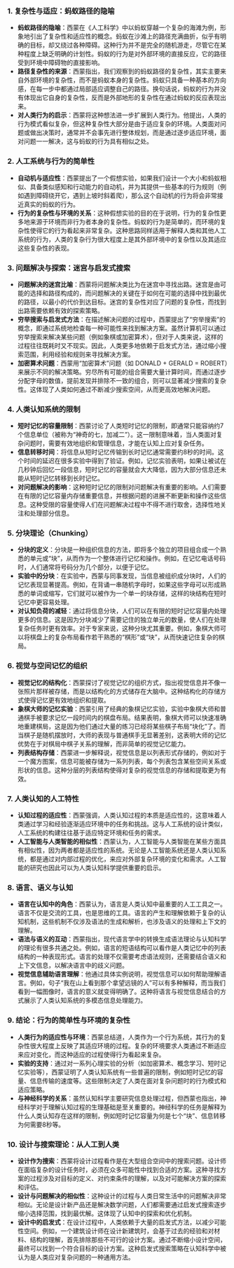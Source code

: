 ### 1. 复杂性与适应：蚂蚁路径的隐喻
- **蚂蚁路径的隐喻**：西蒙在《人工科学》中以蚂蚁穿越一个复杂的海滩为例，形象地引出了复杂性和适应性的概念。蚂蚁在沙滩上的路径充满曲折，似乎有明确的目标，却又绕过各种障碍。这种行为并不是完全的随机游走，尽管它在某种程度上缺乏明确的计划性。蚂蚁的行为是对外部环境的直接反应，它的路径受到环境中障碍物的直接影响。
- **路径复杂性的来源**：西蒙指出，我们观察到的蚂蚁路径的复杂性，其实主要来自外部环境的复杂性，而不是蚂蚁本身的复杂性。蚂蚁只具备一种基本的方向感，在每一步中都通过局部适应调整自己的路径。换句话说，蚂蚁的行为并没有体现出它自身的复杂性，反而是外部地形的复杂性在通过蚂蚁的反应表现出来。
- **对人类行为的启示**：西蒙将这种想法进一步扩展到人类行为。他提出，人类的行为模式看似复杂，但这种复杂性大部分是由于适应复杂的环境。人类面对问题或做出决策时，通常并不会事先进行整体规划，而是通过逐步适应环境，面对问题一一解决，这与蚂蚁的行为具有相似之处。

### 2. 人工系统与行为的简单性
- **自动机与适应性**：西蒙提出了一个假想实验，如果我们设计一个大小和蚂蚁相似、具备类似感知和行动能力的自动机，并为其提供一些基本的行为规则（例如遇到障碍绕开它，遇到上坡时斜着爬），那么这个自动机的行为将会非常接近真实的蚂蚁的行为。
- **行为的复杂性与环境的关系**：这种假想实验的目的在于说明，行为的复杂性更多地来源于环境而非行为者本身的复杂性。蚂蚁的行为是简单的，而环境的复杂性使得它的行为看起来非常复杂。这种思路同样适用于解释人类和其他人工系统的行为，人类的复杂行为很大程度上是其外部环境中的复杂性以及其适应这些复杂性的表现。

### 3. 问题解决与探索：迷宫与启发式搜索
- **问题解决的迷宫比喻**：西蒙将问题解决类比为在迷宫中寻找出路。迷宫是由可能的选择和路径构成的，而问题解决的关键在于如何在可能的选择中找到最优的路径，以最小的代价到达目标。迷宫的复杂性对应了问题的复杂性，而找到出路需要依赖有效的探索策略。
- **穷举搜索与启发式方法**：在描述解决问题的过程中，西蒙提出了“穷举搜索”的概念，即通过系统地检查每一种可能性来找到解决方案。虽然计算机可以通过穷举搜索来解决某些问题（例如象棋或加密算术），但对于人类来说，这样的过程往往既耗时又不现实。因此，人类更多地依赖于启发式方法，通过缩小搜索范围，利用经验和规则来寻找解决方案。
- **加密算术问题**：西蒙用“加密算术”问题（如 DONALD + GERALD = ROBERT）来展示不同的解决策略。穷尽所有可能的组合需要大量计算时间，而通过逐步分配字母的数值，提前发现并排除不一致的组合，则可以显著减少搜索的复杂性。这体现了人类如何通过不断减少搜索空间，从而更高效地解决问题。

### 4. 人类认知系统的限制
- **短时记忆的容量限制**：西蒙讨论了人类短时记忆的限制，即通常只能容纳约7个信息单位（被称为“神奇的七，加减二”）。这一限制意味着，当人类面对复杂问题时，需要有效地组织和管理信息，才能在认知上应对复杂任务。
- **信息转移时间**：将信息从短时记忆传输到长时记忆通常需要约8秒的时间。这个时间的延迟在很多实验中得到了验证。例如，记忆实验表明，如果让被试在几秒钟后回忆一段信息，短时记忆的容量就会大大降低，因为大部分信息还未能从短时记忆转移到长时记忆。
- **对问题解决的影响**：这种短时记忆的限制对问题解决有重要的影响。人们需要在有限的记忆容量内存储重要信息，并根据问题的进展不断更新和操作这些信息。这种受限的容量使得人们在问题解决过程中不得不进行取舍，选择性地关注和处理部分信息。

### 5. 分块理论（Chunking）
- **分块的定义**：分块是一种组织信息的方法，即将多个独立的项目组合成一个熟悉的单元或“块”，从而作为一个整体进行记忆和操作。例如，在记忆电话号码时，人们通常将号码分为几个部分，以便于记忆。
- **实验中的分块**：在实验中，西蒙与同事发现，当信息被组织成分块时，人们的记忆表现显著提高。例如，在背诵一串随机字母时，如果这些字母可以形成熟悉的单词或缩写，它们就可以被作为一个单一的块存储，这样的块结构在短时记忆中更容易处理。
- **对认知负荷的减轻**：通过将信息分块，人们可以在有限的短时记忆容量内处理更多的信息。这是因为分块减少了需要记住的独立单元的数量，使人们在处理复杂任务时更有效率。对于专家来说，这种分块尤其重要。例如，象棋大师可以将棋盘上的复杂布局看作若干熟悉的“棋形”或“块”，从而快速记住复杂的棋局。

### 6. 视觉与空间记忆的组织
- **视觉记忆的结构化**：西蒙探讨了视觉记忆的组织方式，指出视觉信息并不像一张照片那样被存储，而是以结构化的方式储存在大脑中。这种结构化的存储方式使得记忆更有效地组织和提取。
- **象棋大师的记忆实验**：西蒙引用了经典的象棋记忆实验，实验中象棋大师和普通棋手被要求记忆一段时间内的棋盘布局。结果表明，象棋大师可以快速准确地重建棋局，这是因为他们通过大量的练习已经将某些棋子布局“块化”了。而当棋子是随机摆放时，大师的表现与普通棋手无显著差别，这表明大师的记忆优势在于对棋局中棋子关系的理解，而非简单的视觉记忆能力。
- **列表结构存储**：西蒙进一步解释说，视觉信息是以列表形式存储的，例如对于一个魔方图案，信息可能被存储为一系列列表，每个列表包含某些空间关系或形状的信息。这种分层的列表结构使得对复杂的视觉信息的存储和提取更为有效。

### 7. 人类认知的人工特性
- **认知过程的适应性**：西蒙强调，人类认知过程的本质是适应性的，这意味着人类通过学习和经验逐渐适应环境中的任务和挑战。这与人工系统的设计类似，人工系统的构建往往基于适应特定环境和任务的需求。
- **人工智能与人类智能的相似性**：西蒙认为，人工智能与人类智能在某些方面具有相似性，因为两者都是适应性的系统。无论是人工智能系统还是人类认知系统，都是通过对内部过程的优化，来应对外部复杂环境的变化和需求。人工智能的研究也因此可以为人类认知科学提供重要的启示。

### 8. 语言、语义与认知
- **语言在认知中的角色**：西蒙认为，语言是人类认知中最重要的人工工具之一。语言不仅是交流的工具，也是思维的工具。语言的产生和理解依赖于复杂的认知机制，这些机制不仅涉及语法的生成和解析，也涉及语义的处理和上下文的理解。
- **语法与语义的互动**：西蒙指出，现代语言学中的转换生成语法理论与认知科学的理论有很多共通之处。例如，语言的短语结构可以看作是人类记忆中的列表结构的一种表现形式。语言的处理不仅需要考虑语法规则，还需要结合语义和上下文信息，以解决语言中的歧义问题。
- **视觉信息辅助语言理解**：他通过具体实例说明，视觉信息可以如何帮助理解语言。例如，句子“我在山上看到那个拿望远镜的人”可以有多种解释，而当我们看到一幅图像时，语言的意义就变得明确了。这种将语言与视觉信息结合的方式展示了人类认知系统的多模态信息处理能力。

### 9. 结论：行为的简单性与环境的复杂性
- **人类行为的适应性与环境**：西蒙总结道，人类作为一个行为系统，其行为的复杂性很大程度上反映了其适应环境的过程。复杂的环境要求人类通过不断适应来应对变化，而这种适应的过程使得行为看起来复杂。
- **实验的支持**：通过对一系列心理实验的分析（如加密算术、概念学习、短时记忆实验等），西蒙证明了人类认知系统有一些普遍的限制，例如短时记忆的容量、信息传输的速度等。这些限制决定了人类在面对复杂问题时的行为模式和适应策略。
- **与神经科学的关系**：虽然认知科学主要研究信息处理过程，但西蒙也指出，神经科学对于理解认知过程的生理基础是至关重要的。神经科学的任务是解释为什么人类认知存在这样的限制，例如短时记忆容量为何是七个“块”、信息转移为何需要8秒等。

### 10. 设计与搜索理论：从人工到人类
- **设计作为搜索**：西蒙将设计过程看作是在大型组合空间中的搜索问题。设计师在面临复杂的设计任务时，必须在众多可能性中找到合适的方案。这种寻找方案的过程涉及对目标的定义、对约束条件的理解，以及对可能解决方案的探索和评估。
- **设计与问题解决的相似性**：这种设计的过程与人类日常生活中的问题解决非常相似。无论是设计新产品还是解决数学问题，人们都需要通过启发式搜索逐步缩小选择范围，找到最优解。这体现了认知中的探索和优化机制。
- **设计中的启发式**：在设计过程中，人类依赖于大量的启发式方法，以减少可能性空间。例如，一个建筑设计师在设计新建筑时，会基于过去的经验和对材料、结构的理解，首先排除那些不可行的设计方案。通过不断缩小设计空间，最终可以找到一个符合目标的设计方案。这种启发式搜索策略在认知科学中被认为是人类应对复杂问题的一种通用方法。

